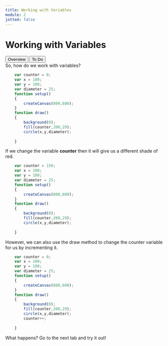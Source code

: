 ```yaml
---
title: Working with Variables
module: 2
jotted: false
---
```


# Working with Variables
<div class="tab">
  <button class="tablinks active" onclick="openTab(event, 'Overview')">Overview</button>
  <button class="tablinks" onclick="openTab(event, 'What')">To Do</button>
  
</div>

<div id="Overview" class="tabcontent" style="display:block"  markdown="1">
<div class="tabhtml">
So, how do we work with variables?

```js
    var counter = 0;
    var x = 100;
    var y = 100;
    var diameter = 25;
    function setup()
    {
        createCanvas(800,600);
    }
    function draw()
    {
        background(0);
        fill(counter,200,29);
        circle(x,y,diameter);
   
    }

```

If we change the variable **counter** then it will give us a different shade of red.


```js
    var counter = 150;
    var x = 100;
    var y = 100;
    var diameter = 25;
    function setup()
    {
        createCanvas(800,600);
    }
    function draw()
    {
        background(0);
        fill(counter,200,29);
        circle(x,y,diameter);
   
    }

```

However, we can also use the draw method to change the counter variable for us by incrementing it.  
```js
    var counter = 0;
    var x = 100;
    var y = 100;
    var diameter = 25;
    function setup()
    {
        createCanvas(800,600);
    }
    function draw()
    {
        background(0);
        fill(counter,200,29);
        circle(x,y,diameter);
        counter++;
   
    }

```

What happens?  Go to the next tab and try it out!

</div>
</div>
<div id="ToDo" class="tabcontent" markdown="1">

</div>
